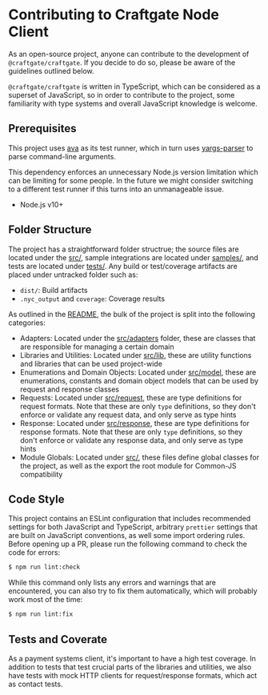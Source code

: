 
# Contributing to Craftgate Node Client
As an open-source project, anyone can contribute to the development of `@craftgate/craftgate`. If you decide to do so, please be aware of the guidelines outlined below.

`@craftgate/craftgate` is written in TypeScript, which can be considered as a superset of JavaScript, so in order to contribute to the project, some familiarity with type systems and overall JavaScript knowledge is welcome.

## Prerequisites
This project uses [ava](https://github.com/avajs/ava) as its test runner, which in turn uses [yargs-parser](https://github.com/yargs/yargs-parser) to parse command-line arguments.

This dependency enforces an unnecessary Node.js version limitation which can be limiting for some people. In the future we might consider switching to a different test runner if this turns into an unmanageable issue.

- Node.js v10+

## Folder Structure
The project has a straightforward folder structrue; the source files are located under the [src/](./src), sample integrations are located under [samples/](./samples), and tests are located under [tests/](./tests). Any build or test/coverage artifacts are placed under untracked folder such as:

- `dist/`: Build artifacts
- `.nyc_output` and `coverage`: Coverage results

As outlined in the [README](./README.md), the bulk of the project is split into the following categories:

- Adapters: Located under the [src/adapters](./src/adapters) folder, these are classes that are responsible for managing a certain domain
- Libraries and Utilities: Located under [src/lib](./src/lib), these are utility functions and libraries that can be used project-wide
- Enumerations and Domain Objects: Located under [src/model](./src/model), these are enumerations, constants and domain object models that can be used by request and response classes
- Requests: Located under [src/request](./src/request), these are type definitions for request formats. Note that these are only `type` definitions, so they don't enforce or validate any request data, and only serve as type hints
- Response: Located under [src/response](./src/response), these are type definitions for response formats. Note that these are only `type` definitions, so they don't enforce or validate any response data, and only serve as type hints
- Module Globals: Located under [src/](./src), these files define global classes for the project, as well as the export the root module for Common-JS compatibility

## Code Style
This project contains an ESLint configuration that includes recommended settings for both JavaScript and TypeScript, arbitrary `prettier` settings that are built on JavaScript conventions, as well some import ordering rules. Before opening up a PR, please run the following command to check the code for errors:

```bash
$ npm run lint:check
```

While this command only lists any errors and warnings that are encountered, you can also try to fix them automatically, which will probably work most of the time:

```bash
$ npm run lint:fix
```

## Tests and Coverate
As a payment systems client, it's important to have a high test coverage. In addition to tests that test crucial parts of the libraries and utilities, we also have tests with mock HTTP clients for request/response formats, which act as contact tests.
